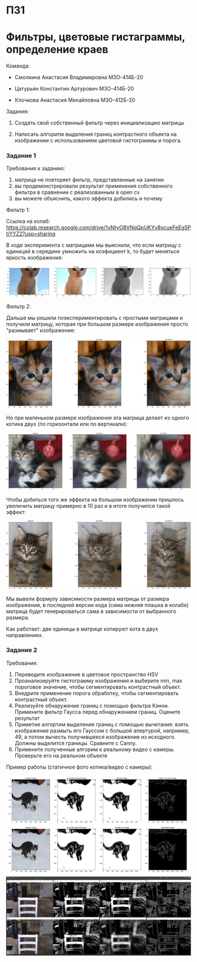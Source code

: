 # ПЗ1
# Фильтры, цветовые гистаграммы, определение краев

Команда:

- Смолкина Анастасия Владимировна М3О-414Б-20

- Цатурьян Константин Артурович М3О-414Б-20

- Клочкова Анастасия Михайловна М3О-412Б-20

Задания:

1. Создать свой собственный фильтр через инициализацию матрицы

2. Написать алгоритм выделения границ контрастного объекта на изображении с использованием цветовой гистограммы и порога.


### Задание 1

Требования к заданию:
1. матрица не повторяет фильтр, представленные на занятии
2. вы продемонстрировали результат применения собственного фильтра в сравнении с реализованным в open cv
3. вы можете объяснить, какого эффекта добились и почему

Фильтр 1:

Ссылка на колаб: https://colab.research.google.com/drive/1yNtyO8VNqQpUKYv8vcueFeEg5PtiYYZ2?usp=sharing

В ходе эксперимента с матрицами мы выяснили, что если матрицу с единицей в середине умножить на коэфициент k, то будет меняться яркость изображения:

![Текст описания](bright_cat.png)


Фильтр 2:

Дальше мы решили поэкспериментировать с простыми матрицами и получили матрицу, которая при большом размере изображения просто "размывает" изображение:

![Текст описания](big_blur_cat.png)

Но при маленьком размере изображения эта матрица делает из одного котика двух (по горизонтали или по вертикали):

![Текст описания](double_little_cat.png)

Чтобы добиться того же эффекта на большом изображении пришлось увеличить матрицу примерно в 10 раз и в итоге получился такой эффект:

![Текст описания](double_big_cat.png)

Мы вывели формулу зависимости размера матрицы от размера изображения, в последней версии кода (сама нижняя плашка в колабе) матрица будет генерироваться сама в зависимости от выбранного размера.

Как работает: две единицы в матрице копируют кота в двух направлениях.



### Задание 2

Требования:
1. Переведите изображение в цветовое пространство HSV
2. Проанализируйте гистограмму изображения и выберите min, max пороговое значение, чтобы сегментировать контрастный объект.
3. Внедрите применение порога обработку, чтобы сегментировать контрастный объект.
4. Реализуйте обнаружение границ с помощью фильтра Кэнни. Примените фильтр Гаусса перед обнаружением границ. Оцените результат
5. Приметие алгортим выделения границ с помощью вычетания: взять изображение размыть его Гауссом с большой апертурой, например, 49, а потом вычесть
получившееся изображение из исходного. Должны выделится границы. Сравните с Canny.
6. Примените полученные алгорим к реальному видео с камеры. Проверьте его на реальном объекте

Пример работы (статичное фото котика/видео с камеры):

![Текст описания](Cat.png)
![Текст описания](PZ2-2-video.png)
